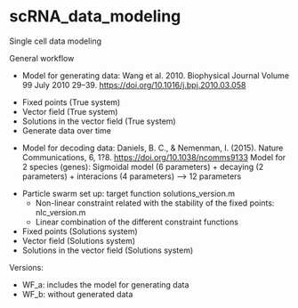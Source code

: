 # scRNA_data_modeling
Single cell data modeling
    
General workflow

* Model for generating data: Wang et al. 2010. Biophysical Journal Volume 99 July 2010 29–39. https://doi.org/10.1016/j.bpj.2010.03.058

- Fixed points (True system)
- Vector field (True system)
- Solutions in the vector field (True system)
- Generate data over time 

* Model for decoding data: Daniels, B. C., & Nemenman, I. (2015). Nature Communications, 6, 1?8. https://doi.org/10.1038/ncomms9133
Model for 2 species (genes): Sigmoidal model (6 parameters) + decaying (2 parameters) + interacions (4 parameters) --> 12 parameters

- Particle swarm set up: target function solutions_version.m
	+ Non-linear constraint related with the stability of the fixed points: nlc_version.m 
	+ Linear combination of the different constraint functions
- Fixed points (Solutions system)
- Vector field (Solutions system)
- Solutions in the vector field (Solutions system)

Versions:

- WF_a: includes the model for generating data
- WF_b: without generated data